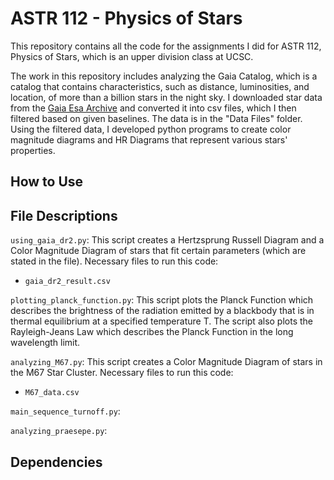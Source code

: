 # ASTR 112 - Physics of Stars 

This repository contains all the code for the assignments I did for ASTR 112, Physics of Stars, which is an upper division class at UCSC.

The work in this repository includes analyzing the Gaia Catalog, which is a catalog that contains characteristics, such as distance, luminosities, and location, of more than a billion stars in the night sky. I downloaded star data from the [Gaia Esa Archive](https://gea.esac.esa.int/archive/) and converted it into csv files, which I then filtered based on given baselines. The data is in the "Data Files" folder. Using the filtered data, I developed python programs to create color magnitude diagrams and HR Diagrams that represent various stars' properties. 

## How to Use 

## File Descriptions
`using_gaia_dr2.py`: This script creates a Hertzsprung Russell Diagram and a Color Magnitude Diagram of stars that fit certain parameters (which are stated in the file). Necessary files to run this code: 
* `gaia_dr2_result.csv`

`plotting_planck_function.py`: This script plots the Planck Function which describes the brightness of the radiation emitted by a blackbody that is in thermal equilibrium at a specified temperature T. The script also plots the Rayleigh-Jeans Law which describes the Planck Function in the long wavelength limit. 

`analyzing_M67.py`: This script creates a Color Magnitude Diagram of stars in the M67 Star Cluster. Necessary files to run this code: 
* `M67_data.csv`

`main_sequence_turnoff.py`:

`analyzing_praesepe.py`: 


## Dependencies

